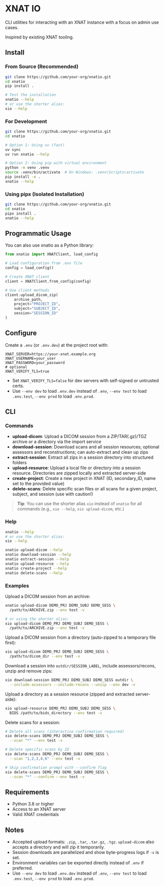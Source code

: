 # XNAT IO

CLI utilities for interacting with an XNAT instance with a focus on admin use cases.

Inspired by existing XNAT tooling.

## Install

### From Source (Recommended)

```bash
git clone https://github.com/your-org/xnatio.git
cd xnatio
pip install .

# Test the installation
xnatio --help
# or use the shorter alias:
xio --help
```

### For Development

```bash
git clone https://github.com/your-org/xnatio.git
cd xnatio

# Option 1: Using uv (fast)
uv sync
uv run xnatio --help

# Option 2: Using pip with virtual environment
python -m venv .venv
source .venv/bin/activate  # On Windows: .venv\Scripts\activate
pip install -e .
xnatio --help
```

### Using pipx (Isolated Installation)

```bash
git clone https://github.com/your-org/xnatio.git
cd xnatio
pipx install .
xnatio --help
```

## Programmatic Usage

You can also use xnatio as a Python library:

```python
from xnatio import XNATClient, load_config

# Load configuration from .env file
config = load_config()

# Create XNAT client
client = XNATClient.from_config(config)

# Use client methods
client.upload_dicom_zip(
    archive_path,
    project="PROJECT_ID", 
    subject="SUBJECT_ID",
    session="SESSION_ID"
)
```

## Configure

Create a `.env` (or `.env.dev`) at the project root with:

```
XNAT_SERVER=https://your-xnat.example.org
XNAT_USERNAME=your_user
XNAT_PASSWORD=your_password
# optional
XNAT_VERIFY_TLS=true
```

- Set `XNAT_VERIFY_TLS=false` for dev servers with self-signed or untrusted certs.
- Use `--env dev` to load `.env.dev` instead of `.env`, `--env test` to load `.env.test`, `--env prod` to load `.env.prod`.

## CLI

### Commands

- **upload-dicom**: Upload a DICOM session from a ZIP/TAR(.gz)/TGZ archive or a directory via the import service
- **download-session**: Download scans and all session resources; optional assessors and reconstructions; can auto-extract and clean up zips
- **extract-session**: Extract all zips in a session directory into structured folders
- **upload-resource**: Upload a local file or directory into a session resource. Directories are zipped locally and extracted server-side
- **create-project**: Create a new project in XNAT (ID, secondary_ID, name set to the provided value)
- **delete-scans**: Delete specific scan files or all scans for a given project, subject, and session (use with caution!)

> **Tip**: You can use the shorter alias `xio` instead of `xnatio` for all commands (e.g., `xio --help`, `xio upload-dicom`, etc.)

### Help

```bash
xnatio --help
# or use the shorter alias:
xio --help

xnatio upload-dicom --help
xnatio download-session --help
xnatio extract-session --help
xnatio upload-resource --help
xnatio create-project --help
xnatio delete-scans --help
```

### Examples

Upload a DICOM session from an archive:

```bash
xnatio upload-dicom DEMO_PRJ DEMO_SUBJ DEMO_SESS \
  /path/to/ARCHIVE.zip --env test -v

# or using the shorter alias:
xio upload-dicom DEMO_PRJ DEMO_SUBJ DEMO_SESS \
  /path/to/ARCHIVE.zip --env test -v
```

Upload a DICOM session from a directory (auto-zipped to a temporary file first):

```bash
xio upload-dicom DEMO_PRJ DEMO_SUBJ DEMO_SESS \
  /path/to/dicom_dir --env test -v
```

Download a session into `outdir/SESSION_LABEL`, include assessors/recons, unzip and remove zips:

```bash
xio download-session DEMO_PRJ DEMO_SUBJ DEMO_SESS outdir \
  --include-assessors --include-recons --unzip --env dev -v
```

Upload a directory as a session resource (zipped and extracted server-side):

```bash
xio upload-resource DEMO_PRJ DEMO_SUBJ DEMO_SESS \
  BIDS /path/to/bids_directory --env test -v
```

Delete scans for a session:

```bash
# Delete all scans (interactive confirmation required)
xio delete-scans DEMO_PRJ DEMO_SUBJ DEMO_SESS \
  --scan "*" --env test -v

# Delete specific scans by ID
xio delete-scans DEMO_PRJ DEMO_SUBJ DEMO_SESS \
  --scan "1,2,3,4,6" --env test -v

# Skip confirmation prompt with --confirm flag
xio delete-scans DEMO_PRJ DEMO_SUBJ DEMO_SESS \
  --scan "*" --confirm --env test -v
```

## Requirements

- Python 3.8 or higher
- Access to an XNAT server
- Valid XNAT credentials

## Notes

- Accepted upload formats: `.zip`, `.tar`, `.tar.gz`, `.tgz`. `upload-dicom` also accepts a directory and will zip it temporarily.
- Session downloads are parallelized and show byte-progress logs if `-v` is set.
- Environment variables can be exported directly instead of `.env` if preferred.
- Use `--env dev` to load `.env.dev` instead of `.env`, `--env test` to load `.env.test`, `--env prod` to load `.env.prod`.